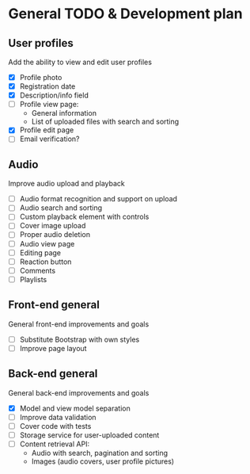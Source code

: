 # General TODO & Development plan

## User profiles

Add the ability to view and edit user profiles

- [x] Profile photo
- [x] Registration date
- [x] Description/info field
- [ ] Profile view page:
    * General information
    * List of uploaded files with search and sorting
- [x] Profile edit page
- [ ] Email verification?

## Audio

Improve audio upload and playback

- [ ] Audio format recognition and support on upload
- [ ] Audio search and sorting
- [ ] Custom playback element with controls
- [ ] Cover image upload
- [ ] Proper audio deletion
- [ ] Audio view page
- [ ] Editing page
- [ ] Reaction  button
- [ ] Comments
- [ ] Playlists

## Front-end general

General front-end improvements and goals

- [ ] Substitute Bootstrap with own styles
- [ ] Improve page layout

## Back-end general

General back-end improvements and goals

- [x] Model and view model separation
- [ ] Improve data validation
- [ ] Cover code with tests
- [ ] Storage service for user-uploaded content
- [ ] Content retrieval API:
    * Audio with search, pagination and sorting
    * Images (audio covers, user profile pictures)

